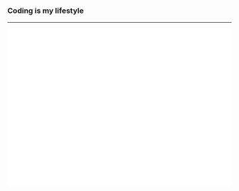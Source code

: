 ### Coding is my lifestyle

---
[![Metrics](/github-metrics.svg)]([https://github.com/Lisabessa](https://github.com/Lisabessa))
